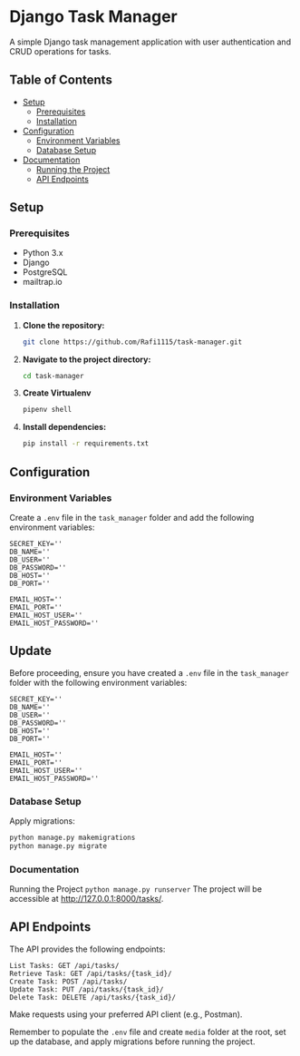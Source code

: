 # Django Task Manager

A simple Django task management application with user authentication and CRUD operations for tasks.

## Table of Contents

- [Setup](#setup)
  - [Prerequisites](#prerequisites)
  - [Installation](#installation)
- [Configuration](#configuration)
  - [Environment Variables](#environment-variables)
  - [Database Setup](#database-setup)
- [Documentation](#documentation)
  - [Running the Project](#running-the-project)
  - [API Endpoints](#api-endpoints)

## Setup

### Prerequisites

- Python 3.x
- Django
- PostgreSQL
- mailtrap.io

### Installation

1. **Clone the repository:**

    ```bash
    git clone https://github.com/Rafi1115/task-manager.git
    ```
2. **Navigate to the project directory:**

    ```bash
    cd task-manager
    ```
3. **Create Virtualenv**
   ```bash
   pipenv shell
      ```

4. **Install dependencies:**

    ```bash
    pip install -r requirements.txt
    ```

## Configuration

### Environment Variables

Create a `.env` file in the `task_manager` folder and add the following environment variables:

```plaintext
SECRET_KEY=''
DB_NAME=''
DB_USER=''
DB_PASSWORD=''
DB_HOST=''
DB_PORT=''

EMAIL_HOST=''
EMAIL_PORT=''
EMAIL_HOST_USER=''
EMAIL_HOST_PASSWORD=''
```
## Update

Before proceeding, ensure you have created a `.env` file in the `task_manager` folder with the following environment variables:

```plaintext
SECRET_KEY=''
DB_NAME=''
DB_USER=''
DB_PASSWORD=''
DB_HOST=''
DB_PORT=''

EMAIL_HOST=''
EMAIL_PORT=''
EMAIL_HOST_USER=''
EMAIL_HOST_PASSWORD=''
```
### Database Setup

Apply migrations:

```bash
python manage.py makemigrations
python manage.py migrate
```
### Documentation
Running the Project
```python manage.py runserver```
The project will be accessible at http://127.0.0.1:8000/tasks/.

## API Endpoints
The API provides the following endpoints:
```
List Tasks: GET /api/tasks/
Retrieve Task: GET /api/tasks/{task_id}/
Create Task: POST /api/tasks/
Update Task: PUT /api/tasks/{task_id}/
Delete Task: DELETE /api/tasks/{task_id}/

```
Make requests using your preferred API client (e.g., Postman).

Remember to populate the ```.env``` file and create ```media``` folder at the root, set up the database, and apply migrations before running the project.
